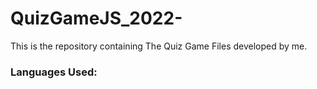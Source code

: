 # QuizGameJS_2022-
This is the repository containing The Quiz Game Files developed by me. <br>
### Languages Used:
